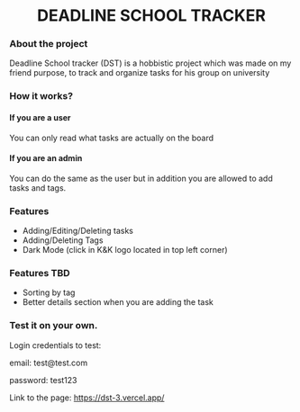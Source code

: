 <h1 align='center'>DEADLINE SCHOOL TRACKER</h1>

### About the project
Deadline School tracker (DST) is a hobbistic project which was made on my friend purpose, to track and organize tasks for his group on university

### How it works?
#### If you are a user
You can only read what tasks are actually on the board
#### If you are an admin
You can do the same as the user but in addition you are allowed to add tasks and tags.

### Features
<ul>
  <li>Adding/Editing/Deleting tasks</li>
  <li>Adding/Deleting Tags</li>
  <li>Dark Mode (click in K&K logo located in top left corner)</li>
</ul>

### Features TBD
<ul>
  <li>Sorting by tag</li>
  <li>Better details section when you are adding the task</li>
</ul>

### Test it on your own.
<p>Login credentials to test:</p>
<p>email: test@test.com</p>
<p>password: test123</p>

Link to the page: 
https://dst-3.vercel.app/
